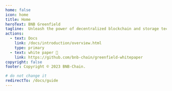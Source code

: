 ```yaml
---
home: false
icon: home
title: Home
heroText: BNB Greenfield
tagline:  Unleash the power of decentralized blockchain and storage technology on data ownership and data economy ✨.
actions:
  - text: Docs
    link: /docs/introduction/overview.html
    type: primary
  - text: white paper 📖
    link: https://github.com/bnb-chain/greenfield-whitepaper
copyright: false
footer: Copyright © 2023 BNB-Chain.

# do not change it
redirectTo: /docs/guide
---
```

